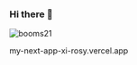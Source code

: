 ### Hi there 👋

![booms21](https://github-readme-stats.vercel.app/api?username=BombCowpat&show_icons=true&include_all_commits=true?count_private=true?include_all_commits=true&theme=vue)

my-next-app-xi-rosy.vercel.app
<!-- 
**BombCowpat/BombCowpat** is a ✨ _special_ ✨ repository because its `README.md` (this file) appears on your GitHub profile.

Here are some ideas to get you started:

- 🔭 I’m currently working on ...
- 🌱 I’m currently learning ...
- 👯 I’m looking to collaborate on ...
- 🤔 I’m looking for help with ...
- 💬 Ask me about ...
- 📫 How to reach me: ...
- 😄 Pronouns: ...
- ⚡ Fun fact: ...
 -->
